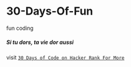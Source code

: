 # 30-Days-Of-Fun
fun coding

##### Si tu dors, ta vie dor aussi
visit <a href="https://www.hackerrank.com/domains/tutorials/30-days-of-code">
  ``` 30 Days of Code on Hacker Rank For More ```
</a>

